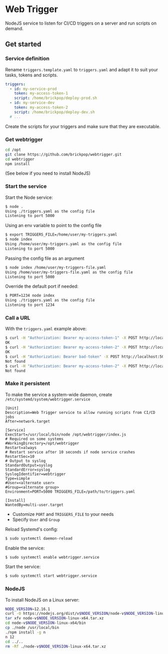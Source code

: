 # Web Trigger

NodeJS service to listen for CI/CD triggers on a server and run scripts on demand.

## Get started

### Service definition

Rename `triggers.template.yaml` to `triggers.yaml` and adapt it to suit your tasks, tokens and scripts.

```yaml
triggers:
  - id: my-service-prod
    token: my-access-token-1
    script: /home/brickpop/deploy-prod.sh
  - id: my-service-dev
    token: my-access-token-2
    script: /home/brickpop/deploy-dev.sh
  # ...
```

Create the scripts for your triggers and make sure that they are executable.

### Get webtrigger

```sh
cd /opt
git clone https://github.com/brickpop/webtrigger.git
cd webtrigger
npm install
```

(See below if you need to install NodeJS)

### Start the service

Start the Node service:

```sh
$ node .
Using ./triggers.yaml as the config file
Listening to port 5000
```

Using an env variable to point to the config file

```sh
$ export TRIGGERS_FILE=/home/user/my-triggers.yaml
$ node index
Using /home/user/my-triggers.yaml as the config file
Listening to port 5000
```

Passing the config file as an argument

```sh
$ node index /home/user/my-triggers-file.yaml
Using /home/user/my-triggers-file.yaml as the config file
Listening to port 5000
```

Override the default port if needed:

```sh
$ PORT=1234 node index
Using ./triggers.yaml as the config file
Listening to port 1234
```

### Call a URL

With the `triggers.yaml` example above:

```sh
$ curl -H "Authorization: Bearer my-access-token-1" -X POST http://localhost:5000/my-service-prod
OK
$ curl -H "Authorization: Bearer my-access-token-2" -X POST http://localhost:5000/my-service-dev
OK
$ curl -H "Authorization: Bearer bad-token" -X POST http://localhost:5000/my-service-dev
Not found
$ curl -H "Authorization: Bearer my-access-token-2" -X POST http://localhost:5000/does-not-exist
Not found
```

### Make it persistent

To make the service a system-wide daemon, create `/etc/systemd/system/webtrigger.service`

```
[Unit]
Description=Web Trigger service to allow running scripts from CI/CD jobs
After=network.target

[Service]
ExecStart=/usr/local/bin/node /opt/webtrigger/index.js
# Required on some systems
#WorkingDirectory=/opt/webtrigger
Restart=always
# Restart service after 10 seconds if node service crashes
RestartSec=10
# Output to syslog
StandardOutput=syslog
StandardError=syslog
SyslogIdentifier=webtrigger
Type=simple
#User=<alternate user>
#Group=<alternate group>
Environment=PORT=5000 TRIGGERS_FILE=/path/to/triggers.yaml

[Install]
WantedBy=multi-user.target
```

- Customize `PORT` and `TRIGGERS_FILE` to your needs
- Specify `User` and `Group`

Reload Systemd's config:

```sh
$ sudo systemctl daemon-reload
```

Enable the service:

```sh
$ sudo systemctl enable webtrigger.service
```

Start the service:

```sh
$ sudo systemctl start webtrigger.service
```

### NodeJS

To install NodeJS on a Linux server:

```sh
NODE_VERSION=12.16.1
curl -O https://nodejs.org/dist/v$NODE_VERSION/node-v$NODE_VERSION-linux-x64.tar.xz
tar xfv node-v$NODE_VERSION-linux-x64.tar.xz
cd node-v$NODE_VERSION-linux-x64/bin
cp ./node /usr/local/bin
./npm install -g n
n 12
cd ../..
rm -Rf ./node-v$NODE_VERSION-linux-x64.tar.xz
```
